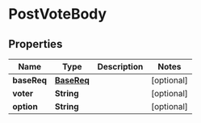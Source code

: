 
# PostVoteBody

## Properties
Name | Type | Description | Notes
------------ | ------------- | ------------- | -------------
**baseReq** | [**BaseReq**](BaseReq.md) |  |  [optional]
**voter** | **String** |  |  [optional]
**option** | **String** |  |  [optional]



